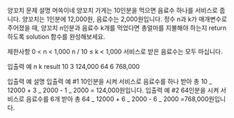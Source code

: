 양꼬치
문제 설명
머쓱이네 양꼬치 가게는 10인분을 먹으면 음료수 하나를 서비스로 줍니다. 양꼬치는 1인분에 12,000원, 음료수는 2,000원입니다. 정수 n과 k가 매개변수로 주어졌을 때, 양꼬치 n인분과 음료수 k개를 먹었다면 총얼마를 지불해야 하는지 return 하도록 solution 함수를 완성해보세요.

제한사항
0 < n < 1,000
n / 10 ≤ k < 1,000
서비스로 받은 음료수는 모두 마십니다.

입출력 예
n k result
10 3 124,000
64 6 768,000

입출력 예 설명
입출력 예 #1
10인분을 시켜 서비스로 음료수를 하나 받아 총 10 _ 12000 + 3 _ 2000 - 1 _ 2000 = 124,000원입니다.
입출력 예 #2
64인분을 시켜 서비스로 음료수를 6개 받아 총 64 _ 12000 + 6 _ 2000 - 6 _ 2000 =768,000원입니다.
